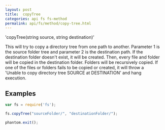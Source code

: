 ```yaml
---
layout: post
title:  copyTree
categories: api fs fs-method
permalink: api/fs/method/copy-tree.html
---
```


'copyTree(string source, string destination)'

This will try to copy a directory tree from one path to another.
Parameter 1 is the source folder tree and parameter 2 is the destination path.
If the destination folder doesn't exist, it will be created. Then, every file and folder will be copied in the destination folder.
Folders will be recursively copied.
If one of the files or folders fails to be copied or created, it will throw a 'Unable to copy directory tree SOURCE at DESTINATION' and hang execution.

## Examples

```javascript
var fs = require('fs');

fs.copyTree("sourceFolder/", "destinationFolder/");

phantom.exit();
```









